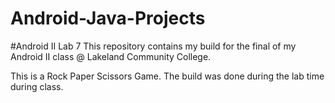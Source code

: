 # Android-Java-Projects
#Android II Lab 7 
This repository contains my build for the final of my Android II class @ Lakeland Community College.

This is a Rock Paper Scissors Game. The build was done during the lab time during class. 